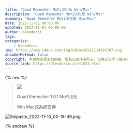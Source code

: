 ```yaml
---
title: "Quad Remesher MoYi汉化版 Win/Mac"
description: "Quad Remesher MoYi汉化版 Win/Mac"
summary: "Quad Remesher MoYi汉化版 Win/Mac"
date: 2022-11-01 00:00:00
updated: 2022-11-01 00:00:00
author: blenderit
tags: 
categories:
    - blenderco
img: https://img.c4dco.com/img/C4Dmx20211114193707.png
showGetMethod: false
copyright: 本插件资源来自网络，版权归原作者所有，仅供交流学习使用！
source_link: https://blenderco.cn/41853.html
---
```


{% raw %}
<blockquote><p><img class="aligncenter" src="https://img.c4dco.com/img/C4Dmx20211114193707.png"></p>
<p>Quad Remesher 1.0.1 MoYi汉化</p>
<p>Win Mac双系统支持</p></blockquote><p><img src="https://img.alicdn.com/imgextra/i3/1856665554/O1CN01kNoYRk1qtmXo4x5fl_!!1856665554.png" alt="Snipaste_2022-11-15_00-19-49.png"></p>
<div style="display: none">blenderco</div>
{% endraw %}